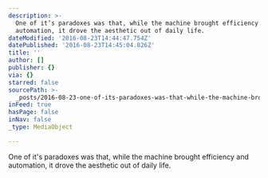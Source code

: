 ```yaml
---
description: >-
  One of it’s paradoxes was that, while the machine brought efficiency and
  automation, it drove the aesthetic out of daily life. 
dateModified: '2016-08-23T14:44:47.754Z'
datePublished: '2016-08-23T14:45:04.826Z'
title: ''
author: []
publisher: {}
via: {}
starred: false
sourcePath: >-
  _posts/2016-08-23-one-of-its-paradoxes-was-that-while-the-machine-brought-ef.md
inFeed: true
hasPage: false
inNav: false
_type: MediaObject

---
```

One of it's paradoxes was that, while the machine brought efficiency and automation, it drove the aesthetic out of daily life.